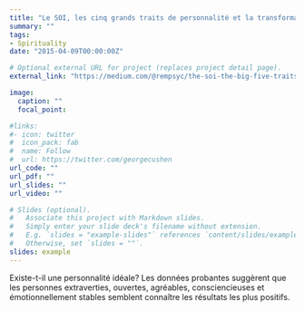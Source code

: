```yaml
---
title: "Le SOI, les cinq grands traits de personnalité et la transformation personnelle"
summary: ""
tags:
- Spirituality
date: "2015-04-09T00:00:00Z"

# Optional external URL for project (replaces project detail page).
external_link: "https://medium.com/@rempsyc/the-soi-the-big-five-traits-of-personality-and-personal-transformation-49cbb0d5625b"

image:
  caption: ""
  focal_point:

#links:
#- icon: twitter
#  icon_pack: fab
#  name: Follow
#  url: https://twitter.com/georgecushen
url_code: ""
url_pdf: ""
url_slides: ""
url_video: ""

# Slides (optional).
#   Associate this project with Markdown slides.
#   Simply enter your slide deck's filename without extension.
#   E.g. `slides = "example-slides"` references `content/slides/example-slides.md`.
#   Otherwise, set `slides = ""`.
slides: example
---
```


Existe-t-il une personnalité idéale? Les données probantes suggèrent que les personnes extraverties, ouvertes, agréables, consciencieuses et émotionnellement stables semblent connaître les résultats les plus positifs.
